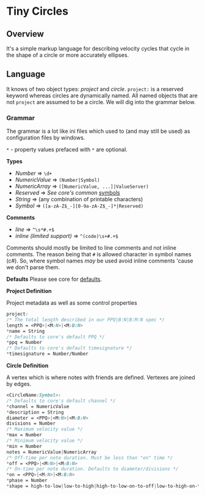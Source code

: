 # Tiny Circles

## Overview

It's a simple markup language for describing velocity cycles that cycle in the shape of a circle or more accurately ellipses.

## Language

It knows of two object types: _project_ and _circle_. `project:` is a reserved keyword whereas circles are
dynamically named. All named objects that are not `project` are assumed to be a circle. We will dig into the
grammar below.

### Grammar

The grammar is a lot like ini files which used to (and may still be used) as configuration files by windows.

`*` - property values prefaced with `*` are optional.

**Types**

- _Number_ => `\d+`
- _NumericValue_ => `(Number|Symbol)`
- _NumericArray_ => `([NumericValue, ...]|ValueServer)`
- _Reserved_ => _See core's common_ [symbols](../core/res/midi/symbols)
- _String_ => (any combination of printable characters)
- _Symbol_ => `([a-zA-Z$_-][0-9a-zA-Z$_-]*|Reserved)`

**Comments**

- _line_ => `^\s*#.+$`
- _inline (limited support)_ => `^(code)\s+#.+$`

Comments should mostly be limited to line comments and not inline comments. The reason being
that `#` is allowed character in symbol names (c#). So, where symbol names _may_ be used
avoid inline comments 'cause we don't parse them.

**Defaults**
Please see core for [defaults](../core/res/midi/symbols/defaults.json).

**Project Definition**

Project metadata as well as some control properties

```css
project:
/* The total length described in our PPQ|B:N|B:M:N spec */
length = <PPQ>|<M:N>|<M:B:N>
*name = String
/* Defaults to core's default PPQ */
*ppq = Number
/* Defaults to core's default timesignature */
*timesignature = Number/Number
```

**Circle Definition**

A vertex which is where notes with friends are defined. Vertexes are joined by edges.

```css
<CircleName:Symbol>:
/* Defaults to core's default channel */
*channel = NumericValue
*description = String
diameter = <PPQ>|<M:N>|<M:B:N>
divisions = Number
/* Maximum velocity value */
*max = Number
/* Minimum velocity value */
*min = Number
notes = NumericValue|NumericArray
/* Off-time per note duration. Must be less than "on" time */
*off = <PPQ>|<M:N>|<M:B:N>
/* On-time per note duration. Defaults to diameter/divisions */
*on = <PPQ>|<M:N>|<M:B:N>
*phase = Number
*shape = high-to-low|low-to-high|high-to-low-on-to-off|low-to-high-on-to-off|high-to-low-off-to-on||low-to-high-off-to-on
```
